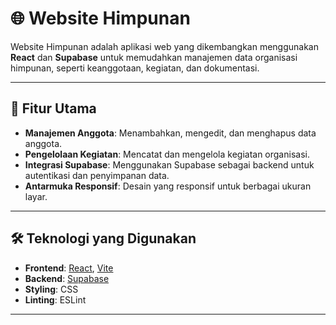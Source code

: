 # 🌐 Website Himpunan

Website Himpunan adalah aplikasi web yang dikembangkan menggunakan **React** dan **Supabase** untuk memudahkan manajemen data organisasi himpunan, seperti keanggotaan, kegiatan, dan dokumentasi.

---

## 🚀 Fitur Utama

- **Manajemen Anggota**: Menambahkan, mengedit, dan menghapus data anggota.
- **Pengelolaan Kegiatan**: Mencatat dan mengelola kegiatan organisasi.
- **Integrasi Supabase**: Menggunakan Supabase sebagai backend untuk autentikasi dan penyimpanan data.
- **Antarmuka Responsif**: Desain yang responsif untuk berbagai ukuran layar.

---

## 🛠️ Teknologi yang Digunakan

- **Frontend**: [React](https://reactjs.org/), [Vite](https://vitejs.dev/)
- **Backend**: [Supabase](https://supabase.com/)
- **Styling**: CSS
- **Linting**: ESLint

---


